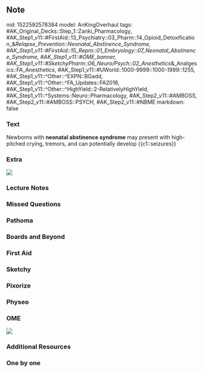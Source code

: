 ## Note
nid: 1522592578384
model: AnKingOverhaul
tags: #AK_Original_Decks::Step_1::Zanki_Pharmacology, #AK_Step1_v11::#FirstAid::13_Psychiatry::03_Pharm::14_Opioid_Detoxification_&_Relapse_Prevention::Neonatal_Abstinence_Syndrome, #AK_Step1_v11::#FirstAid::15_Repro::01_Embryology::07_Neonatal_Abstinence_Syndrome, #AK_Step1_v11::#OME_banner, #AK_Step1_v11::#SketchyPharm::06_Neuro/Psych::02_Anesthetics_&_Analgesics::FA_Anesthetics, #AK_Step1_v11::#UWorld::1000-9999::1000-1999::1255, #AK_Step1_v11::^Other::^EXPN::BGadd, #AK_Step1_v11::^Other::^FA_Updates::FA2018, #AK_Step1_v11::^Other::^HighYield::2-RelativelyHighYield, #AK_Step1_v11::^Systems::Neuro::Pharmacology, #AK_Step2_v11::#AMBOSS, #AK_Step2_v11::#AMBOSS::PSYCH, #AK_Step2_v11::#NBME
markdown: false

### Text
Newborns with <b>neonatal abstinence syndrome</b> may present with
high-pitched crying, tremors, and can potentially develop
{{c1::seizures}}

### Extra
<div><img src="paste-416573173006816.jpg"></div>

### Lecture Notes


### Missed Questions


### Pathoma


### Boards and Beyond


### First Aid


### Sketchy


### Pixorize


### Physeo


### OME
<div class="ome-widget">
  <a href="https://onlinemeded.org?ref=anki"><img src=
  "_OME_AnkiFlashcards_General_7.png"></a>
</div>

### Additional Resources


### One by one

